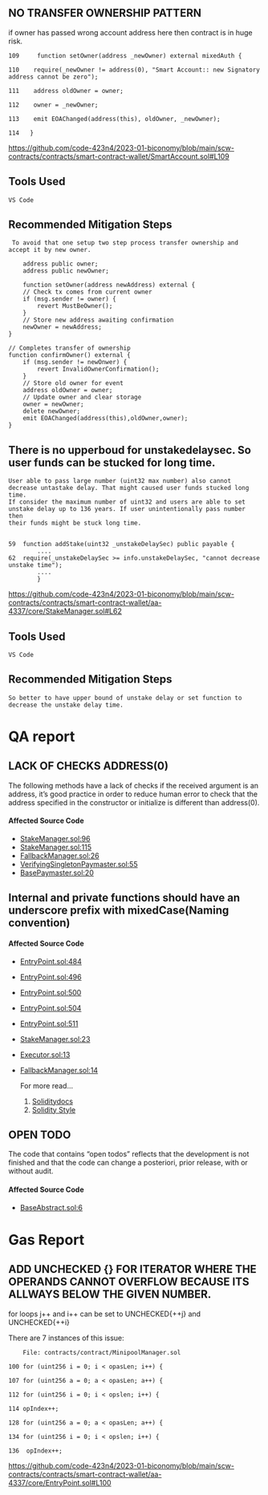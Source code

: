 ## NO TRANSFER OWNERSHIP PATTERN
if owner has passed wrong account address here then contract is in huge risk.

    109     function setOwner(address _newOwner) external mixedAuth {
    
    110    require(_newOwner != address(0), "Smart Account:: new Signatory address cannot be zero");
    
    111    address oldOwner = owner;
    
    112    owner = _newOwner;
    
    113    emit EOAChanged(address(this), oldOwner, _newOwner);
    
    114   }
    
    
https://github.com/code-423n4/2023-01-biconomy/blob/main/scw-contracts/contracts/smart-contract-wallet/SmartAccount.sol#L109


## Tools Used
    VS Code 

## Recommended Mitigation Steps

     To avoid that one setup two step process transfer ownership and accept it by new owner.
     
    	address public owner;
    	address public newOwner;
    
    	function setOwner(address newAddress) external {
		// Check tx comes from current owner
		if (msg.sender != owner) {
			revert MustBeOwner();
		}
		// Store new address awaiting confirmation
		newOwner = newAddress;
	}

	// Completes transfer of ownership
	function confirmOwner() external {
		if (msg.sender != newOnwer) {
			revert InvalidOwnerConfirmation();
		}
		// Store old owner for event
		address oldOwner = owner;
		// Update owner and clear storage
		owner = newOwner;
		delete newOwner;
		emit EOAChanged(address(this),oldOwner,owner);
	}
    

## There is no upperboud for unstakedelaysec. So user funds can be stucked for long time.
	User able to pass large number (uint32 max number) also cannot decrease untastake delay. That might caused user funds stucked long time. 
	If consider the maximum number of uint32 and users are able to set unstake delay up to 136 years. If user unintentionally pass number then 
	their funds might be stuck long time. 
	
	
	59	function addStake(uint32 _unstakeDelaySec) public payable {
        	....
	62	require(_unstakeDelaySec >= info.unstakeDelaySec, "cannot decrease unstake time");
        	....
    		}

https://github.com/code-423n4/2023-01-biconomy/blob/main/scw-contracts/contracts/smart-contract-wallet/aa-4337/core/StakeManager.sol#L62

## Tools Used
	VS Code

## Recommended Mitigation Steps
	So better to have upper bound of unstake delay or set function to decrease the unstake delay time. 

# QA report

## LACK OF CHECKS ADDRESS(0)
The following methods have a lack of checks if the received argument is an address, it’s good practice in order to reduce human error to check that the address
specified in the constructor or initialize is different than address(0).


#### Affected Source Code

* [StakeManager.sol:96](https://github.com/code-423n4/2023-01-biconomy/blob/main/scw-contracts/contracts/smart-contract-wallet/aa-4337/core/StakeManager.sol#L96)
* [StakeManager.sol:115](https://github.com/code-423n4/2023-01-biconomy/blob/main/scw-contracts/contracts/smart-contract-wallet/aa-4337/core/StakeManager.sol#L115)
* [FallbackManager.sol:26](https://github.com/code-423n4/2023-01-biconomy/blob/main/scw-contracts/contracts/smart-contract-wallet/base/FallbackManager.sol#L26)
* [VerifyingSingletonPaymaster.sol:55](https://github.com/code-423n4/2023-01-biconomy/blob/main/scw-contracts/contracts/smart-contract-wallet/paymasters/verifying/singleton/VerifyingSingletonPaymaster.sol#L55)
* [BasePaymaster.sol:20](https://github.com/code-423n4/2023-01-biconomy/blob/main/scw-contracts/contracts/smart-contract-wallet/paymasters/BasePaymaster.sol#L20)

## Internal and private functions should have an underscore prefix with mixedCase(Naming convention)
#### Affected Source Code
* [EntryPoint.sol:484](https://github.com/code-423n4/2023-01-biconomy/blob/main/scw-contracts/contracts/smart-contract-wallet/aa-4337/core/EntryPoint.sol#L484)
* [EntryPoint.sol:496](https://github.com/code-423n4/2023-01-biconomy/blob/main/scw-contracts/contracts/smart-contract-wallet/aa-4337/core/EntryPoint.sol#L496)
* [EntryPoint.sol:500](https://github.com/code-423n4/2023-01-biconomy/blob/main/scw-contracts/contracts/smart-contract-wallet/aa-4337/core/EntryPoint.sol#L500)
* [EntryPoint.sol:504](https://github.com/code-423n4/2023-01-biconomy/blob/main/scw-contracts/contracts/smart-contract-wallet/aa-4337/core/EntryPoint.sol#L504)
* [EntryPoint.sol:511](https://github.com/code-423n4/2023-01-biconomy/blob/main/scw-contracts/contracts/smart-contract-wallet/aa-4337/core/EntryPoint.sol#L511)
* [StakeManager.sol:23](https://github.com/code-423n4/2023-01-biconomy/blob/main/scw-contracts/contracts/smart-contract-wallet/aa-4337/core/EntryPoint.sol#L511)
* [Executor.sol:13](https://github.com/code-423n4/2023-01-biconomy/blob/main/scw-contracts/contracts/smart-contract-wallet/base/Executor.sol#L13)
* [FallbackManager.sol:14](https://github.com/code-423n4/2023-01-biconomy/blob/main/scw-contracts/contracts/smart-contract-wallet/base/FallbackManager.sol#L14)

    For more read...
    1. [Soliditydocs](https://docs.soliditylang.org/en/v0.8.15/style-guide.html#other-recommendations)
    2. [Solidity Style](https://www.notion.so/Solidity-Style-44daebebfbd645b0b9cbad7075ba42fe)


## OPEN TODO
The code that contains “open todos” reflects that the development is not finished and that the code can change a posteriori, prior release, with or without
audit.

#### Affected Source Code
* [BaseAbstract.sol:6](https://github.com/code-423n4/2022-12-gogopool/blob/aec9928d8bdce8a5a4efe45f54c39d4fc7313731/contracts/contract/BaseAbstract.sol#L6)


# Gas Report

## ADD UNCHECKED {} FOR ITERATOR WHERE THE OPERANDS CANNOT OVERFLOW BECAUSE ITS ALLWAYS BELOW THE GIVEN NUMBER.
	
for loops j++ and i++ can be set to UNCHECKED{++j} and UNCHECKED{++i}

There are 7 instances of this issue:

        File: contracts/contract/MinipoolManager.sol

	100	for (uint256 i = 0; i < opasLen; i++) {
	
	107	for (uint256 a = 0; a < opasLen; a++) {
	
	112	for (uint256 i = 0; i < opslen; i++) {
	
	114	opIndex++;
	
	128	for (uint256 a = 0; a < opasLen; a++) {
	
	134	for (uint256 i = 0; i < opslen; i++) {
	
	136	 opIndex++;
	

https://github.com/code-423n4/2023-01-biconomy/blob/main/scw-contracts/contracts/smart-contract-wallet/aa-4337/core/EntryPoint.sol#L100




	
	

	
		

	
	
	
	

	
 
    
    
